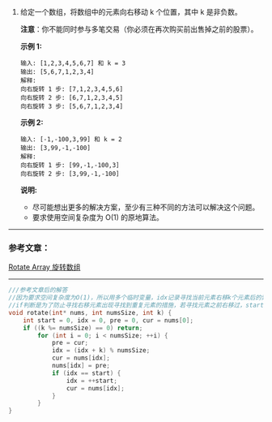 1. 给定一个数组，将数组中的元素向右移动 k 个位置，其中 k 是非负数。
    
    **注意**：你不能同时参与多笔交易（你必须在再次购买前出售掉之前的股票）。

    **示例 1:**
    ```
    输入: [1,2,3,4,5,6,7] 和 k = 3
    输出: [5,6,7,1,2,3,4]
    解释:
    向右旋转 1 步: [7,1,2,3,4,5,6]
    向右旋转 2 步: [6,7,1,2,3,4,5]
    向右旋转 3 步: [5,6,7,1,2,3,4]
    ```
    **示例 2:**
    
    ```
    输入: [-1,-100,3,99] 和 k = 2
    输出: [3,99,-1,-100]
    解释: 
    向右旋转 1 步: [99,-1,-100,3]
    向右旋转 2 步: [3,99,-1,-100]
    ```
    
    **说明:**

    - 尽可能想出更多的解决方案，至少有三种不同的方法可以解决这个问题。
    - 要求使用空间复杂度为 O(1) 的原地算法。
***
### 参考文章：
[Rotate Array 旋转数组](https://www.cnblogs.com/grandyang/p/4298711.html)
***
```C
///参考文章后的解答
//因为要求空间复杂度为O(1)，所以用多个临时变量，idx记录寻找当前元素右移k个元素后的索引值，pre记录当前元素的值，cur记录寻找到右移后下个元素的值
//if判断是为了防止寻找右移元素出现寻找到重复元素的措施，若寻找元素之前右移过，start++，从开始索引的下个元素开始寻找
void rotate(int* nums, int numsSize, int k) {
    int start = 0, idx = 0, pre = 0, cur = nums[0];
    if ((k %= numsSize) == 0) return;
        for (int i = 0; i < numsSize; ++i) {
            pre = cur;
            idx = (idx + k) % numsSize;
            cur = nums[idx];
            nums[idx] = pre;
            if (idx == start) {
                idx = ++start;
                cur = nums[idx];
            }
        }
}
```
